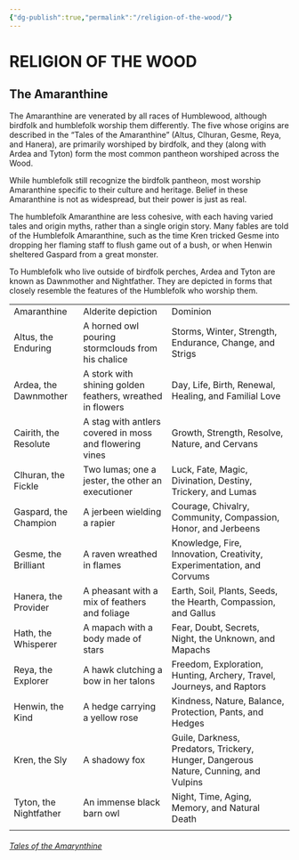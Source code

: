 ```yaml
---
{"dg-publish":true,"permalink":"/religion-of-the-wood/"}
---
```


# RELIGION OF THE WOOD

## The Amaranthine

The Amaranthine are venerated by all races of Humblewood, although birdfolk and humblefolk worship them differently. The five whose origins are described in the “Tales of the Amaranthine” (Altus, Clhuran, Gesme, Reya, and Hanera), are primarily worshiped by birdfolk, and they (along with Ardea and Tyton) form the most common pantheon worshiped across the Wood.

While humblefolk still recognize the birdfolk pantheon, most worship Amaranthine specific to their culture and heritage. Belief in these Amaranthine is not as widespread, but their power is just as real.

The humblefolk Amaranthine are less cohesive, with each having varied tales and origin myths, rather than a single origin story. Many fables are told of the Humblefolk Amaranthine, such as the time Kren tricked Gesme into dropping her flaming staff to flush game out of a bush, or when Henwin sheltered Gaspard from a great monster.

To Humblefolk who live outside of birdfolk perches, Ardea and Tyton are known as Dawnmother and Nightfather. They are depicted in forms that closely resemble the features of the Humblefolk who worship them.

|                        |                                                           |                                                                                      |
| ---------------------- | --------------------------------------------------------- | ------------------------------------------------------------------------------------ |
| Amaranthine            | Alderite depiction                                        | Dominion                                                                             |
| Altus, the Enduring    | A horned owl pouring stormclouds from his chalice         | Storms, Winter, Strength, Endurance, Change, and Strigs                              |
| Ardea, the Dawnmother  | A stork with shining golden feathers, wreathed in flowers | Day, Life, Birth, Renewal, Healing, and Familial Love                                |
| Cairith, the Resolute  | A stag with antlers covered in moss and flowering vines   | Growth, Strength, Resolve, Nature, and Cervans                                       |
| Clhuran, the Fickle    | Two lumas; one a jester, the other an executioner         | Luck, Fate, Magic, Divination, Destiny, Trickery, and Lumas                          |
| Gaspard, the Champion  | A jerbeen wielding a rapier                               | Courage, Chivalry, Community, Compassion, Honor, and Jerbeens                        |
| Gesme, the Brilliant   | A raven wreathed in flames                                | Knowledge, Fire, Innovation, Creativity, Experimentation, and Corvums                |
| Hanera, the Provider   | A pheasant with a mix of feathers and foliage             | Earth, Soil, Plants, Seeds, the Hearth, Compassion, and Gallus                       |
| Hath, the Whisperer    | A mapach with a body made of stars                        | Fear, Doubt, Secrets, Night, the Unknown, and Mapachs                                |
| Reya, the Explorer     | A hawk clutching a bow in her talons                      | Freedom, Exploration, Hunting, Archery, Travel, Journeys, and Raptors                |
| Henwin, the Kind       | A hedge carrying a yellow rose                            | Kindness, Nature, Balance, Protection, Pants, and Hedges                             |
| Kren, the Sly          | A shadowy fox                                             | Guile, Darkness, Predators, Trickery, Hunger, Dangerous Nature, Cunning, and Vulpins |
| Tyton, the Nightfather | An immense black barn owl                                 | Night, Time, Aging, Memory, and Natural Death                                        |
|                        |                                                           |                                                                                      |
###### [Tales of the Amarynthine](https://drive.proton.me/urls/WPG20Y2CV4#lTw9covPdsYL)
